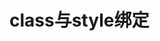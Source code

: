 # class与style绑定

<div
  class="static"
  v-bind:class="{ active: isActive, 'text-danger': hasError }">
</div>
<script src="../../3-25/vue.js"></script>
    <script>
        new Vue({
            el:"div",
            data:{
                isActive:"true",
                hasError:"false"
            }
        })
        结果渲染为：<div class="static active"></div>
        当 isActive 或者 hasError 变化时，class 列表将相应地更新。例如，如果 hasError 的值为 true，class 列表将变为 "static active text-danger"
    </script>
    <div v-bind:class="classObject"></div>
    <script>
        渲染的结果和上面一样。我们也可以在这里绑定一个返回对象的计算属性。这是一个常用且强大的模式：
        new VUe({
            data: {
                isActive: true,
                error: null
            },
            computed: {
                classObject: function () {
                    return {
                    active: this.isActive && !this.error,
                    'text-danger': this.error && this.error.type === 'fatal'
                    }
                }
            }
        })
    </script>